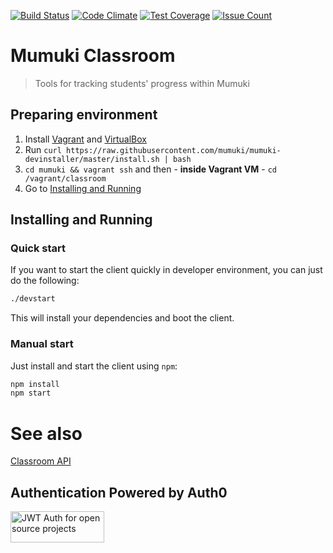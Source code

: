 [![Build Status](https://travis-ci.org/mumuki/mumuki-classroom.svg?branch=master)](https://travis-ci.org/mumuki/mumuki-classroom)
[![Code Climate](https://codeclimate.com/github/mumuki/mumuki-classroom/badges/gpa.svg)](https://codeclimate.com/github/mumuki/mumuki-classroom)
[![Test Coverage](https://codeclimate.com/github/mumuki/mumuki-classroom/badges/coverage.svg)](https://codeclimate.com/github/mumuki/mumuki-classroom)
[![Issue Count](https://codeclimate.com/github/mumuki/mumuki-classroom/badges/issue_count.svg)](https://codeclimate.com/github/mumuki/mumuki-classroom)

# Mumuki Classroom
> Tools for tracking students' progress within Mumuki

## Preparing environment

1. Install [Vagrant](https://www.vagrantup.com/downloads.html) and [VirtualBox](https://www.virtualbox.org/wiki/Downloads)
2. Run `curl https://raw.githubusercontent.com/mumuki/mumuki-devinstaller/master/install.sh | bash`
3. `cd mumuki && vagrant ssh` and then - **inside Vagrant VM** - `cd /vagrant/classroom`
4. Go to [Installing and Running](#installing-and-running)


## Installing and Running

### Quick start

If you want to start the client quickly in developer environment,
you can just do the following:

```bash
./devstart
```

This will install your dependencies and boot the client.

### Manual start

Just install and start the client using `npm`:

```bash
npm install
npm start
```

# See also
[Classroom API](https://github.com/mumuki/mumuki-classroom-api)

## Authentication Powered by Auth0

<a width="150" height="50" href="https://auth0.com/" target="_blank" alt="Single Sign On & Token Based Authentication - Auth0"><img width="150" height="50" alt="JWT Auth for open source projects" src="http://cdn.auth0.com/oss/badges/a0-badge-dark.png"/></a>
